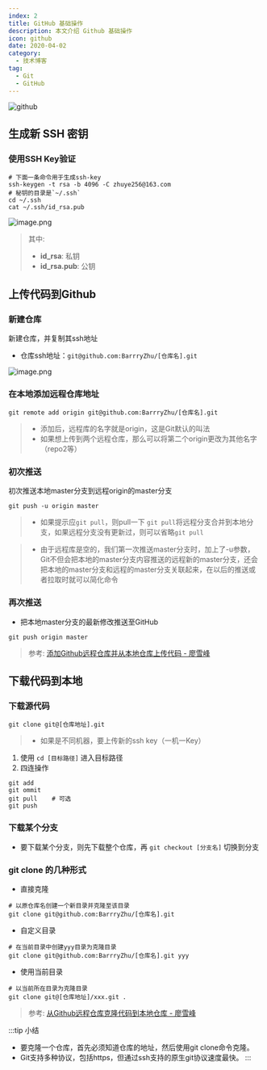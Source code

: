 ```yaml
---
index: 2
title: GitHub 基础操作
description: 本文介绍 Github 基础操作
icon: github
date: 2020-04-02
category:
  - 技术博客
tag:
  - Git
  - GitHub
---
```


![github](https://zhuye-1308301598.file.myqcloud.com/markdown/1586441919541-135a1cc1-b42b-451e-82cf-648ec5d146a4.png)

## 生成新 SSH 密钥

### 使用SSH Key验证

```shell
# 下面一条命令用于生成ssh-key
ssh-keygen -t rsa -b 4096 -C zhuye256@163.com  
# 秘钥的目录是`~/.ssh`
cd ~/.ssh
cat ~/.ssh/id_rsa.pub
```


![image.png](https://zhuye-1308301598.file.myqcloud.com/markdown/1586311071691-906fb90c-6661-42c8-8b3e-197fc0257e7e.png)


> 其中:
>
> - **id_rsa**: 私钥
> - **id_rsa.pub**: 公钥



## 上传代码到Github


### 新建仓库

新建仓库，并复制其ssh地址

- 仓库ssh地址：`git@github.com:BarrryZhu/[仓库名].git`

![image.png](https://zhuye-1308301598.file.myqcloud.com/markdown/1586311434457-a39e9a26-85f9-4f54-b6f4-b15dbf8d6e98.png)


### 在本地添加远程仓库地址


```shell
git remote add origin git@github.com:BarrryZhu/[仓库名].git
```


> - 添加后，远程库的名字就是origin，这是Git默认的叫法
> - 如果想上传到两个远程仓库，那么可以将第二个origin更改为其他名字（repo2等）

### 初次推送

初次推送本地master分支到远程origin的master分支


```shell
git push -u origin master
```


> - 如果提示应`git pull`，则pull一下
>   `git pull`将远程分支合并到本地分支，如果远程分支没有更新过，则可以省略`git pull`

> - 由于远程库是空的，我们第一次推送master分支时，加上了-u参数，Git不但会把本地的master分支内容推送的远程新的master分支，还会把本地的master分支和远程的master分支关联起来，在以后的推送或者拉取时就可以简化命令

### 再次推送


- 把本地master分支的最新修改推送至GitHub



```shell
git push origin master
```


> 参考: [添加Github远程仓库并从本地仓库上传代码 - 廖雪峰](https://www.liaoxuefeng.com/wiki/896043488029600/898732864121440)



## 下载代码到本地

### 下载源代码


```shell
git clone git@[仓库地址].git
```


> - 如果是不同机器，要上传新的ssh key（一机一Key）



1. 使用 `cd [目标路径]` 进入目标路径
1. 四连操作



```shell
git add
git ommit
git pull    # 可选
git push
```


### 下载某个分支

- 要下载某个分支，则先下载整个仓库，再 `git checkout [分支名]` 切换到分支



### git clone 的几种形式


- 直接克隆

```shell
# 以原仓库名创建一个新目录并克隆至该目录
git clone git@github.com:BarrryZhu/[仓库名].git  
```


- 自定义目录

```shell
# 在当前目录中创建yyy目录为克隆目录
git clone git@github.com:BarrryZhu/[仓库名].git yyy  
```


- 使用当前目录

```shell
# 以当前所在目录为克隆目录
git clone git@[仓库地址]/xxx.git .  
```


> 参考: [从Github远程仓库克隆代码到本地仓库 - 廖雪峰](https://www.liaoxuefeng.com/wiki/896043488029600/898732792973664)

:::tip 小结
- 要克隆一个仓库，首先必须知道仓库的地址，然后使用git clone命令克隆。
- Git支持多种协议，包括https，但通过ssh支持的原生git协议速度最快。
:::